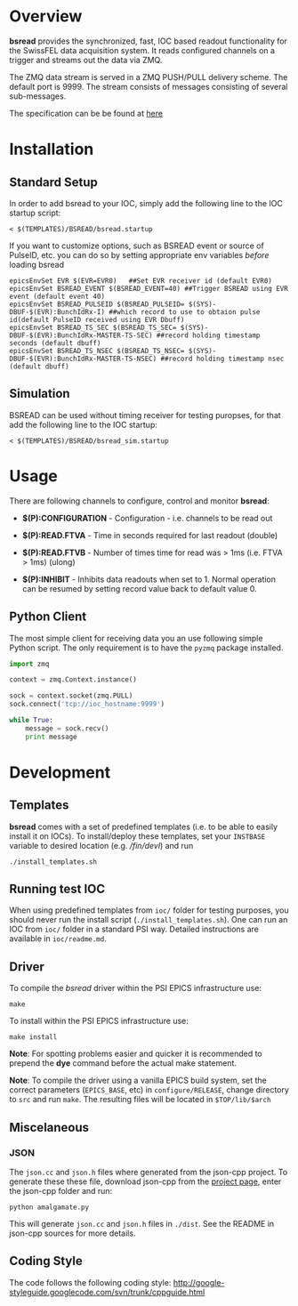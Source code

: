 # Overview
__bsread__ provides the synchronized, fast, IOC based readout functionality for the SwissFEL data acquisition system. It reads configured channels on a trigger and streams out the data via ZMQ.

The ZMQ data stream is served in a ZMQ PUSH/PULL delivery scheme. The default port is 9999. The stream consists of messages consisting of several sub-messages.

The specification can be be found at [here](https://docs.google.com/document/d/1BynCjz5Ax-onDW0y8PVQnYmSssb6fAyHkdDl1zh21yY/edit#)


# Installation

## Standard Setup
In order to add bsread to your IOC, simply add the following line to the IOC startup script: 

```
< $(TEMPLATES)/BSREAD/bsread.startup
```

If you want to customize options, such as BSREAD event or source of PulseID, etc. you can do so by setting appropriate env variables *before* loading bsread

```
epicsEnvSet EVR $(EVR=EVR0)   ##Set EVR receiver id (default EVR0)
epicsEnvSet BSREAD_EVENT $(BSREAD_EVENT=40) ##Trigger BSREAD using EVR event (default event 40)
epicsEnvSet BSREAD_PULSEID $(BSREAD_PULSEID= $(SYS)-DBUF-$(EVR):BunchIdRx-I) ##which record to use to obtaion pulse id(default PulseID received using EVR Dbuff)
epicsEnvSet BSREAD_TS_SEC $(BSREAD_TS_SEC= $(SYS)-DBUF-$(EVR):BunchIdRx-MASTER-TS-SEC) ##record holding timestamp seconds (default dbuff)
epicsEnvSet BSREAD_TS_NSEC $(BSREAD_TS_NSEC= $(SYS)-DBUF-$(EVR):BunchIdRx-MASTER-TS-NSEC) ##record holding timestamp nsec (default dbuff)
```

## Simulation

BSREAD can be used without timing receiver for testing puropses, for that add the following line to the IOC startup: 

```
< $(TEMPLATES)/BSREAD/bsread_sim.startup
```



# Usage

There are following channels to configure, control and monitor __bsread__:

  * __$(P):CONFIGURATION__ - Configuration - i.e. channels to be read out

  * __$(P):READ.FTVA__ - Time in seconds required for last readout (double)
  * __$(P):READ.FTVB__ - Number of times time for read was > 1ms (i.e. FTVA > 1ms) (ulong)
  * __$(P):INHIBIT__ - Inhibits data readouts when set to 1. Normal operation can be resumed by setting record value back to default value 0.

## Python Client

The most simple client for receiving data you an use following simple Python script. The only requirement is to have the `pyzmq` package installed.


```python
import zmq

context = zmq.Context.instance()

sock = context.socket(zmq.PULL)
sock.connect('tcp://ioc_hostname:9999')

while True:
    message = sock.recv()
    print message
```


# Development

## Templates
__bsread__ comes with a set of predefined templates (i.e. to be able to easily install it on IOCs). To install/deploy these templates, set your `INSTBASE` variable to desired location (e.g. _/fin/devl_) and run

```
./install_templates.sh 
```

## Running test IOC
When using predefined templates from `ioc/` folder for testing purposes, you should never run the install script (`./install_templates.sh`). One can run an IOC from `ioc/` folder in a standard PSI way. Detailed instructions are available in `ioc/readme.md`.

## Driver

To compile the _bsread_ driver within the PSI EPICS infrastructure use:

```
make
```

To install within the PSI EPICS infrastructure use:

```
make install
```

__Note__: For spotting problems easier and quicker it is recommended to prepend the __dye__ command before the actual make statement.


__Note__: To compile the driver using a vanilla EPICS build system, set the correct parameters (`EPICS_BASE`, etc) in `configure/RELEASE`, change directory to `src` and run `make`. The resulting files will be located in `$TOP/lib/$arch` 

## Miscelaneous
### JSON
The `json.cc` and `json.h` files where generated from the json-cpp project. To generate these these file, download json-cpp from the [project page](https://github.com/open-source-parsers/jsoncpp), enter the json-cpp folder and run:

```
python amalgamate.py
```

This will generate `json.cc` and `json.h` files in `./dist`. See the README in json-cpp sources for more details.
 

## Coding Style
The code follows the following coding style: http://google-styleguide.googlecode.com/svn/trunk/cppguide.html

